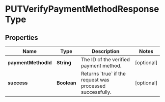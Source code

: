 

# PUTVerifyPaymentMethodResponseType


## Properties

| Name | Type | Description | Notes |
|------------ | ------------- | ------------- | -------------|
|**paymentMethodId** | **String** | The ID of the verified payment method.  |  [optional] |
|**success** | **Boolean** | Returns &#x60;true&#x60; if the request was processed successfully.  |  [optional] |



